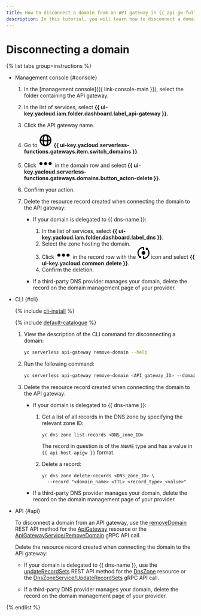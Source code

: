 ```yaml
---
title: How to disconnect a domain from an API gateway in {{ api-gw-full-name }}
description: In this tutorial, you will learn how to disconnect a domain from an API gateway in {{ api-gw-full-name }}.
---
```


# Disconnecting a domain

{% list tabs group=instructions %}

- Management console {#console}

  1. In the [management console]({{ link-console-main }}), select the folder containing the API gateway.
  1. In the list of services, select **{{ ui-key.yacloud.iam.folder.dashboard.label_api-gateway }}**.
  1. Click the API gateway name.
  1. Go to ![image](../../_assets/api-gateway/domain-icon.svg) **{{ ui-key.yacloud.serverless-functions.gateways.item.switch_domains }}**.
  1. Click ![image](../../_assets/options.svg) in the domain row and select **{{ ui-key.yacloud.serverless-functions.gateways.domains.button_acton-delete }}**.
  1. Confirm your action.
  1. Delete the resource record created when connecting the domain to the API gateway:
      
      * If your domain is delegated to {{ dns-name }}:

        1. In the list of services, select **{{ ui-key.yacloud.iam.folder.dashboard.label_dns }}**.
        1. Select the zone hosting the domain.
        1. Click ![image](../../_assets/options.svg) in the record row with the ![image](../../_assets/api-gateway/service-icon.svg) icon and select **{{ ui-key.yacloud.common.delete }}**.
        1. Confirm the deletion.

      * If a third-party DNS provider manages your domain, delete the record on the domain management page of your provider.

- CLI {#cli}

  {% include [cli-install](../../_includes/cli-install.md) %}

  {% include [default-catalogue](../../_includes/default-catalogue.md) %}

  1. View the description of the CLI command for disconnecting a domain:

      ```bash
      yc serverless api-gateway remove-domain --help
      ```

  1. Run the following command:

      ```bash
      yc serverless api-gateway remove-domain <API_gateway_ID> --domain-id <domain_ID>
      ```

  1. Delete the resource record created when connecting the domain to the API gateway:
      
      * If your domain is delegated to {{ dns-name }}:

        1. Get a list of all records in the DNS zone by specifying the relevant zone ID:

            ```
            yc dns zone list-records <DNS_zone_ID>
            ```
        
            The record in question is of the `ANAME` type and has a value in `{{ api-host-apigw }}` format.

        1. Delete a record:

            ```
            yc dns zone delete-records <DNS_zone_ID> \
              --record "<domain_name> <TTL> <record_type> <value>"
            ```

      * If a third-party DNS provider manages your domain, delete the record on the domain management page of your provider.

- API {#api}

  To disconnect a domain from an API gateway, use the [removeDomain](../apigateway/api-ref/ApiGateway/removeDomain.md) REST API method for the [ApiGateway](../apigateway/api-ref/ApiGateway/index.md) resource or the [ApiGatewayService/RemoveDomain](../apigateway/api-ref/grpc/ApiGateway/removeDomain.md) gRPC API call.

  Delete the resource record created when connecting the domain to the API gateway:
      
  * If your domain is delegated to {{ dns-name }}, use the [updateRecordSets](../../dns/api-ref/DnsZone/updateRecordSets.md) REST API method for the [DnsZone](../../dns/api-ref/DnsZone/index.md) resource or the [DnsZoneService/UpdateRecordSets](../../dns/api-ref/grpc/DnsZone/updateRecordSets.md) gRPC API call.

  * If a third-party DNS provider manages your domain, delete the record on the domain management page of your provider.

{% endlist %}